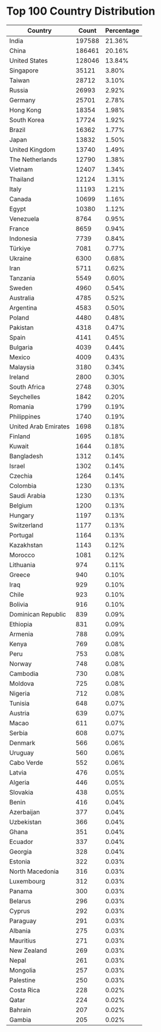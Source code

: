 # Top 100 Country Distribution
| Country | Count | Percentage |
|----|----|----|
| India | 197588 | 21.36% |
| China | 186461 | 20.16% |
| United States | 128046 | 13.84% |
| Singapore | 35121 | 3.80% |
| Taiwan | 28712 | 3.10% |
| Russia | 26993 | 2.92% |
| Germany | 25701 | 2.78% |
| Hong Kong | 18354 | 1.98% |
| South Korea | 17724 | 1.92% |
| Brazil | 16362 | 1.77% |
| Japan | 13832 | 1.50% |
| United Kingdom | 13740 | 1.49% |
| The Netherlands | 12790 | 1.38% |
| Vietnam | 12407 | 1.34% |
| Thailand | 12124 | 1.31% |
| Italy | 11193 | 1.21% |
| Canada | 10699 | 1.16% |
| Egypt | 10380 | 1.12% |
| Venezuela | 8764 | 0.95% |
| France | 8659 | 0.94% |
| Indonesia | 7739 | 0.84% |
| Türkiye | 7081 | 0.77% |
| Ukraine | 6300 | 0.68% |
| Iran | 5711 | 0.62% |
| Tanzania | 5549 | 0.60% |
| Sweden | 4960 | 0.54% |
| Australia | 4785 | 0.52% |
| Argentina | 4583 | 0.50% |
| Poland | 4480 | 0.48% |
| Pakistan | 4318 | 0.47% |
| Spain | 4141 | 0.45% |
| Bulgaria | 4039 | 0.44% |
| Mexico | 4009 | 0.43% |
| Malaysia | 3180 | 0.34% |
| Ireland | 2800 | 0.30% |
| South Africa | 2748 | 0.30% |
| Seychelles | 1842 | 0.20% |
| Romania | 1799 | 0.19% |
| Philippines | 1740 | 0.19% |
| United Arab Emirates | 1698 | 0.18% |
| Finland | 1695 | 0.18% |
| Kuwait | 1644 | 0.18% |
| Bangladesh | 1312 | 0.14% |
| Israel | 1302 | 0.14% |
| Czechia | 1264 | 0.14% |
| Colombia | 1230 | 0.13% |
| Saudi Arabia | 1230 | 0.13% |
| Belgium | 1200 | 0.13% |
| Hungary | 1197 | 0.13% |
| Switzerland | 1177 | 0.13% |
| Portugal | 1164 | 0.13% |
| Kazakhstan | 1143 | 0.12% |
| Morocco | 1081 | 0.12% |
| Lithuania | 974 | 0.11% |
| Greece | 940 | 0.10% |
| Iraq | 929 | 0.10% |
| Chile | 923 | 0.10% |
| Bolivia | 916 | 0.10% |
| Dominican Republic | 839 | 0.09% |
| Ethiopia | 831 | 0.09% |
| Armenia | 788 | 0.09% |
| Kenya | 769 | 0.08% |
| Peru | 753 | 0.08% |
| Norway | 748 | 0.08% |
| Cambodia | 730 | 0.08% |
| Moldova | 725 | 0.08% |
| Nigeria | 712 | 0.08% |
| Tunisia | 648 | 0.07% |
| Austria | 639 | 0.07% |
| Macao | 611 | 0.07% |
| Serbia | 608 | 0.07% |
| Denmark | 566 | 0.06% |
| Uruguay | 560 | 0.06% |
| Cabo Verde | 552 | 0.06% |
| Latvia | 476 | 0.05% |
| Algeria | 446 | 0.05% |
| Slovakia | 438 | 0.05% |
| Benin | 416 | 0.04% |
| Azerbaijan | 377 | 0.04% |
| Uzbekistan | 366 | 0.04% |
| Ghana | 351 | 0.04% |
| Ecuador | 337 | 0.04% |
| Georgia | 328 | 0.04% |
| Estonia | 322 | 0.03% |
| North Macedonia | 316 | 0.03% |
| Luxembourg | 312 | 0.03% |
| Panama | 300 | 0.03% |
| Belarus | 296 | 0.03% |
| Cyprus | 292 | 0.03% |
| Paraguay | 291 | 0.03% |
| Albania | 275 | 0.03% |
| Mauritius | 271 | 0.03% |
| New Zealand | 269 | 0.03% |
| Nepal | 261 | 0.03% |
| Mongolia | 257 | 0.03% |
| Palestine | 250 | 0.03% |
| Costa Rica | 228 | 0.02% |
| Qatar | 224 | 0.02% |
| Bahrain | 207 | 0.02% |
| Gambia | 205 | 0.02% |
